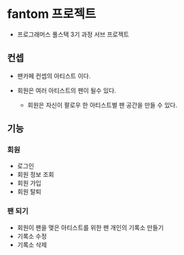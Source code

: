 # fantom 프로젝트

- 프로그래머스 풀스택 3기 과정 서브 프로젝트

## 컨셉

- 팬카페 컨셉의 아티스트 이다.
- 회원은 여러 아티스트의 팬이 될수 있다.

  - 회원은 자신이 팔로우 한 아티스트별 팬 공간을 만들 수 있다.

## 기능

### 회원

- 로그인
- 회원 정보 조회
- 회원 가입
- 회원 탈퇴

### 팬 되기

- 회원이 팬을 맺은 아티스트를 위한 팬 개인의 기록소 만들기
- 기록소 수정
- 기록소 삭제
